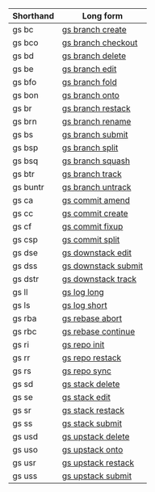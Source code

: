 | **Shorthand** | **Long form** |
|  --- | --- |
| gs bc | [gs branch create](/cli/reference.md#gs-branch-create) |
| gs bco | [gs branch checkout](/cli/reference.md#gs-branch-checkout) |
| gs bd | [gs branch delete](/cli/reference.md#gs-branch-delete) |
| gs be | [gs branch edit](/cli/reference.md#gs-branch-edit) |
| gs bfo | [gs branch fold](/cli/reference.md#gs-branch-fold) |
| gs bon | [gs branch onto](/cli/reference.md#gs-branch-onto) |
| gs br | [gs branch restack](/cli/reference.md#gs-branch-restack) |
| gs brn | [gs branch rename](/cli/reference.md#gs-branch-rename) |
| gs bs | [gs branch submit](/cli/reference.md#gs-branch-submit) |
| gs bsp | [gs branch split](/cli/reference.md#gs-branch-split) |
| gs bsq | [gs branch squash](/cli/reference.md#gs-branch-squash) |
| gs btr | [gs branch track](/cli/reference.md#gs-branch-track) |
| gs buntr | [gs branch untrack](/cli/reference.md#gs-branch-untrack) |
| gs ca | [gs commit amend](/cli/reference.md#gs-commit-amend) |
| gs cc | [gs commit create](/cli/reference.md#gs-commit-create) |
| gs cf | [gs commit fixup](/cli/reference.md#gs-commit-fixup) |
| gs csp | [gs commit split](/cli/reference.md#gs-commit-split) |
| gs dse | [gs downstack edit](/cli/reference.md#gs-downstack-edit) |
| gs dss | [gs downstack submit](/cli/reference.md#gs-downstack-submit) |
| gs dstr | [gs downstack track](/cli/reference.md#gs-downstack-track) |
| gs ll | [gs log long](/cli/reference.md#gs-log-long) |
| gs ls | [gs log short](/cli/reference.md#gs-log-short) |
| gs rba | [gs rebase abort](/cli/reference.md#gs-rebase-abort) |
| gs rbc | [gs rebase continue](/cli/reference.md#gs-rebase-continue) |
| gs ri | [gs repo init](/cli/reference.md#gs-repo-init) |
| gs rr | [gs repo restack](/cli/reference.md#gs-repo-restack) |
| gs rs | [gs repo sync](/cli/reference.md#gs-repo-sync) |
| gs sd | [gs stack delete](/cli/reference.md#gs-stack-delete) |
| gs se | [gs stack edit](/cli/reference.md#gs-stack-edit) |
| gs sr | [gs stack restack](/cli/reference.md#gs-stack-restack) |
| gs ss | [gs stack submit](/cli/reference.md#gs-stack-submit) |
| gs usd | [gs upstack delete](/cli/reference.md#gs-upstack-delete) |
| gs uso | [gs upstack onto](/cli/reference.md#gs-upstack-onto) |
| gs usr | [gs upstack restack](/cli/reference.md#gs-upstack-restack) |
| gs uss | [gs upstack submit](/cli/reference.md#gs-upstack-submit) |
